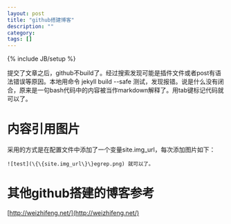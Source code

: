 ```yaml
---
layout: post
title: "github搭建博客"
description: ""
category: 
tags: []
---
```

{% include JB/setup %}

提交了文章之后，github不build了。经过搜索发现可能是插件文件或者post有语法错误等原因。本地用命令
	jekyll build --safe
测试，发现报错。说是什么没有闭合，原来是一句bash代码中的内容被当作markdown解释了。用tab键标记代码就可以了。

# 内容引用图片 #

采用的方式是在配置文件中添加了一个变量site.img_url，每次添加图片如下：

	![test](\{\{site.img_url\}\}egrep.png) 就可以了。


# 其他github搭建的博客参考 #

[http://weizhifeng.net/](http://weizhifeng.net/)
